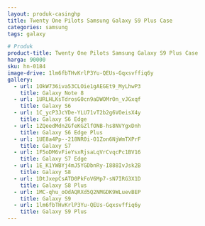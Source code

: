```yaml
---
layout: produk-casinghp
title: Twenty One Pilots Samsung Galaxy S9 Plus Case
categories: samsung
tags: galaxy

# Produk
product-title: Twenty One Pilots Samsung Galaxy S9 Plus Case
harga: 90000
sku: hn-0184
image-drive: 1lm6fbTHvKrlP3Yu-QEUs-Gqxsvffiq6y
gallery:
  - url: 1OkW736iva53CLOie1gAEGEt9_MyLhwP3
    title: Galaxy Note 8
  - url: 1URLHLKsTdrosG0cn9aDWOMrOn_vJGxqf
    title: Galaxy S6
  - url: 1C_ycP3JcYDe-YLU71vT2b2g6VOeisX4y
    title: Galaxy S6 Edge
  - url: 1ZQeedMdnZGfeKGZlfONB-hs8NVYgxDnh
    title: Galaxy S6 Edge Plus
  - url: 1UE8a4Pp--218NR0i-O1Zon6NjWmTXPrF
    title: Galaxy S7
  - url: 1F5oDM6vFieYsxRjsaLqVrCvqcPc1BV16
    title: Galaxy S7 Edge
  - url: 1E_K1YWBYj4mJ5YGDbnRy-I888IvJsk2B
    title: Galaxy S8
  - url: 1DtJxepCsATD0PkFoV6Mp7-sN7IRG3X1D
    title: Galaxy S8 Plus
  - url: 1MC-qhu_oOdAQRXd5Q2NMGDK9WLuevBEP
    title: Galaxy S9
  - url: 1lm6fbTHvKrlP3Yu-QEUs-Gqxsvffiq6y
    title: Galaxy S9 Plus
---
```

